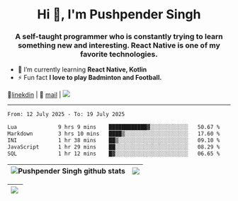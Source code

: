 <h1 align="center">Hi 👋, I'm Pushpender Singh</h1>
<h3 align="center">A self-taught programmer who is constantly trying to learn something new and interesting. React Native is one of my favorite technologies.</h3>

- 🌱 I’m currently learning **React Native, Kotlin**
- ⚡ Fun fact **I love to play Badminton and Football.**

👔[linekdin](https://www.linkedin.com/in/pushpender-singh-240061202/) | 📧 [mail](mailto:pushpendersingh694@gmail.com) | 
<a href="https://github.com/pushpender-singh-ap/pushpender-singh-ap">
    <img src="https://komarev.com/ghpvc/?username=pushpender-singh-ap&style=for-the-badge">
</a>


---

<!--START_SECTION:waka-->

```txt
From: 12 July 2025 - To: 19 July 2025

Lua             9 hrs 9 mins    ████████████▓░░░░░░░░░░░░   50.67 %
Markdown        3 hrs 10 mins   ████▒░░░░░░░░░░░░░░░░░░░░   17.60 %
INI             1 hr 38 mins    ██▒░░░░░░░░░░░░░░░░░░░░░░   09.10 %
JavaScript      1 hr 29 mins    ██░░░░░░░░░░░░░░░░░░░░░░░   08.29 %
SQL             1 hr 12 mins    █▓░░░░░░░░░░░░░░░░░░░░░░░   06.65 %
```

<!--END_SECTION:waka-->


| <a><img align="center" src="https://github-readme-stats-iota-ecru-15.vercel.app/api?username=pushpender-singh-ap&show_icons=true&include_all_commits=true&theme=buefy&hide_border=true" alt="Pushpender Singh github stats" /></a> | <a><img align="center" src="https://github-readme-stats-iota-ecru-15.vercel.app/api/top-langs/?username=pushpender-singh-ap&layout=compact&theme=buefy&hide_border=true" /></a> |
| ------------- | ------------- |

| <a> <img align="left" src="https://github-readme-streak-stats.herokuapp.com/?user=pushpender-singh-ap" /></br> </a> |
| ------------- |
